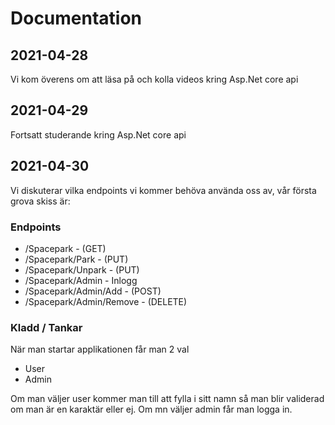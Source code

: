 # Documentation

## 2021-04-28
Vi kom överens om att läsa på och kolla videos kring Asp.Net core api

## 2021-04-29
Fortsatt studerande kring Asp.Net core api

## 2021-04-30
Vi diskuterar vilka endpoints vi kommer behöva använda oss av, vår första grova skiss är:

### Endpoints
* /Spacepark - (GET)
* /Spacepark/Park - (PUT)
* /Spacepark/Unpark - (PUT)
* /Spacepark/Admin - Inlogg
* /Spacepark/Admin/Add - (POST)
* /Spacepark/Admin/Remove - (DELETE)

### Kladd / Tankar
När man startar applikationen får man 2 val
* User
* Admin

Om man väljer user kommer man till att fylla i sitt namn så man blir validerad om man är en karaktär eller ej.
Om mn väljer admin får man logga in.

